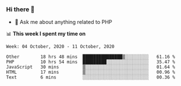 ### Hi there 👋

<!--
**mustafaculban/mustafaculban** is a ✨ _special_ ✨ repository because its `README.md` (this file) appears on your GitHub profile.

Here are some ideas to get you started:

- 🌱 I’m currently learning ...
- 👯 I’m looking to collaborate on ...
- 🤔 I’m looking for help with ...
- 📫 How to reach me: ...
- 😄 Pronouns: ...
- ⚡ Fun fact: ...

-->
- 💬 Ask me about anything related to PHP


📊 **This week I spent my time on**
<!--START_SECTION:waka-->
```text
Week: 04 October, 2020 - 11 October, 2020

Other        18 hrs 48 mins  ███████████████▒░░░░░░░░░   61.16 % 
PHP          10 hrs 54 mins  █████████░░░░░░░░░░░░░░░░   35.47 % 
JavaScript   30 mins         ▒░░░░░░░░░░░░░░░░░░░░░░░░   01.64 % 
HTML         17 mins         ▒░░░░░░░░░░░░░░░░░░░░░░░░   00.96 % 
Text         6 mins          ░░░░░░░░░░░░░░░░░░░░░░░░░   00.36 % 
```
<!--END_SECTION:waka-->
